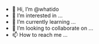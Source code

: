 - 👋 Hi, I’m @whatido
- 👀 I’m interested in ...
- 🌱 I’m currently learning ...
- 💞️ I’m looking to collaborate on ...
- 📫 How to reach me ...

<!---
whatido/whatido is a ✨ special ✨ repository because its `README.md` (this file) appears on your GitHub profile.
You can click the Preview link to take a look at your changes.
--->
